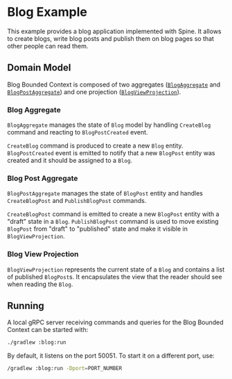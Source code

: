# Blog Example

This example provides a blog application implemented with Spine. It allows to create blogs, write blog posts 
and publish them on blog pages so that other people can read them.

## Domain Model  

Blog Bounded Context is composed of two aggregates 
([`BlogAggregate`](server/src/main/java/io/spine/examples/blog/BlogAggregate.java) and 
[`BlogPostAggregate`](server/src/main/java/io/spine/examples/blog/BlogPostAggregate.java)) and one projection
([`BlogViewProjection`](server/src/main/java/io/spine/examples/blog/BlogViewProjection.java)). 

### Blog Aggregate
`BlogAggregate` manages the state of `Blog` model by handling `CreateBlog` command and reacting to `BlogPostCreated` event.

`CreateBlog` command is produced to create a new `Blog` entity. `BlogPostCreated` event is emitted to notify that a new 
`BlogPost` entity was created and it should be assigned to a `Blog`.

### Blog Post Aggregate
`BlogPostAggregate` manages the state of `BlogPost` entity and handles `CreateBlogPost` and `PublishBlogPost` commands.

`CreateBlogPost` command is emitted to create a new `BlogPost` entity with a "draft" state in a `Blog`. 
`PublishBlogPost` command is used to move existing `BlogPost` from "draft" to "published" state and make it visible in `BlogViewProjection`.

### Blog View Projection
`BlogViewProjection` represents the current state of a `Blog` and contains a list of published `BlogPost`s. 
It encapsulates the view that the reader should see when reading the `Blog`.

## Running

A local gRPC server receiving commands and queries for the Blog Bounded Context can be started with: 
```sh
./gradlew :blog:run
```

By default, it listens on the port 50051. To start it on a different port, use:
```sh
/gradlew :blog:run -Dport=PORT_NUMBER
```

